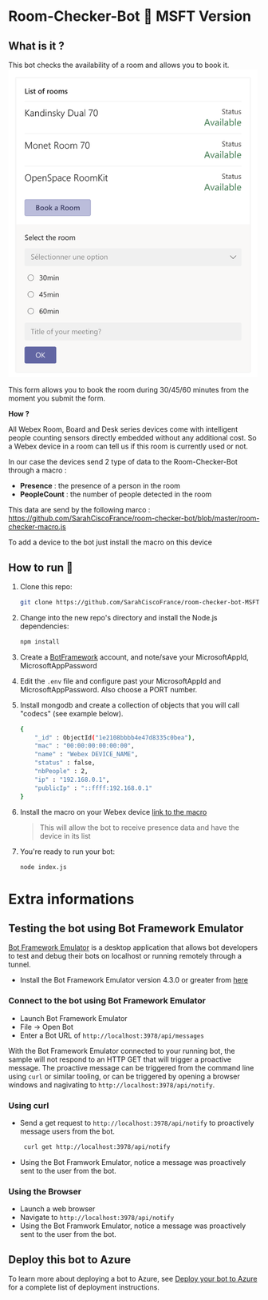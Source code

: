 # Room-Checker-Bot 🤖 MSFT Version

## What is it ?
This bot checks the availability of a room and allows you to book it.
<img src="https://raw.githubusercontent.com/SarahCiscoFrance/room-checker-bot-MSFT/master/Visual-msft.png" width="500">

This form allows you to book the room during 30/45/60 minutes from the moment you submit the form.

**How ?**

All Webex Room, Board and Desk series devices come with intelligent people counting sensors directly embedded without any additional cost.
So a Webex device in a room can tell us if this room is currently used or not.

In our case the devices send 2 type of data to the Room-Checker-Bot through a macro :
- **Presence** : the presence of a person in the room
- **PeopleCount** : the number of people detected in the room

This data are send by the following marco : https://github.com/SarahCiscoFrance/room-checker-bot/blob/master/room-checker-macro.js

To add a device to the bot just install the macro on this device

## How to run 🔨

1. Clone this repo:

    ```sh
    git clone https://github.com/SarahCiscoFrance/room-checker-bot-MSFT.git
    ```

1. Change into the new repo's directory and install the Node.js dependencies:

    ```sh
    npm install
    ```
1. Create a [BotFramework](https://dev.botframework.com/bots) account, and note/save your MicrosoftAppId, MicrosoftAppPassword

1. Edit the `.env` file and configure past your MicrosoftAppId and MicrosoftAppPassword. Also choose a PORT number.

1. Install mongodb and create a collection of objects that you will call "codecs" (see example below).
    ```sh
    {
        "_id" : ObjectId("1e2108bbbb4e47d8335c0bea"),
        "mac" : "00:00:00:00:00:00",
        "name" : "Webex DEVICE_NAME",
        "status" : false,
        "nbPeople" : 2,
        "ip" : "192.168.0.1",
        "publicIp" : "::ffff:192.168.0.1"
    }
    ```
    
1. Install the macro on your Webex device [link to the macro](https://github.com/SarahCiscoFrance/room-checker-bot/blob/master/room-checker-macro.js)

    >This will allow the bot to receive presence data and have the device in its list 

1. You're ready to run your bot:

    ```sh
    node index.js
    ```



# Extra informations

## Testing the bot using Bot Framework Emulator

[Bot Framework Emulator](https://github.com/microsoft/botframework-emulator) is a desktop application that allows bot developers to test and debug their bots on localhost or running remotely through a tunnel.

- Install the Bot Framework Emulator version 4.3.0 or greater from [here](https://github.com/Microsoft/BotFramework-Emulator/releases)

### Connect to the bot using Bot Framework Emulator

- Launch Bot Framework Emulator
- File -> Open Bot
- Enter a Bot URL of `http://localhost:3978/api/messages`

With the Bot Framework Emulator connected to your running bot, the sample will not respond to an HTTP GET that will trigger a proactive message.  The proactive message can be triggered from the command line using `curl` or similar tooling, or can be triggered by opening a browser windows and nagivating to `http://localhost:3978/api/notify`.

### Using curl

- Send a get request to `http://localhost:3978/api/notify` to proactively message users from the bot.

   ```bash
    curl get http://localhost:3978/api/notify
   ```

- Using the Bot Framwork Emulator, notice a message was proactively sent to the user from the bot.

### Using the Browser

- Launch a web browser
- Navigate to `http://localhost:3978/api/notify`
- Using the Bot Framwork Emulator, notice a message was proactively sent to the user from the bot.

## Deploy this bot to Azure

To learn more about deploying a bot to Azure, see [Deploy your bot to Azure](https://aka.ms/azuredeployment) for a complete list of deployment instructions.
